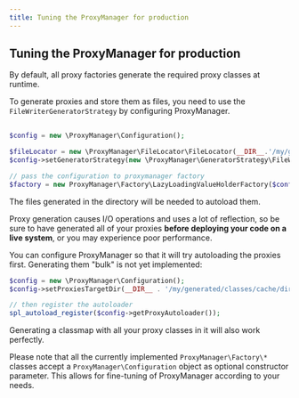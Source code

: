 ```yaml
---
title: Tuning the ProxyManager for production
---
```


## Tuning the ProxyManager for production

By default, all proxy factories generate the required proxy classes at runtime.

To generate proxies and store them as files, you need to use the `FileWriterGeneratorStrategy` by configuring ProxyManager.

```php
    
$config = new \ProxyManager\Configuration();

$fileLocator = new \ProxyManager\FileLocator\FileLocator(__DIR__.'/my/generated/classes/cache/dir');
$config->setGeneratorStrategy(new \ProxyManager\GeneratorStrategy\FileWriterGeneratorStrategy($fileLocator));

// pass the configuration to proxymanager factory
$factory = new ProxyManager\Factory\LazyLoadingValueHolderFactory($config);
```
The files generated in the directory will be needed to autoload them.

Proxy generation causes I/O operations and uses a lot of reflection, so be sure to have
generated all of your proxies **before deploying your code on a live system**, or you
may experience poor performance.

You can configure ProxyManager so that it will try autoloading the proxies first.
Generating them "bulk" is not yet implemented:

```php
$config = new \ProxyManager\Configuration();
$config->setProxiesTargetDir(__DIR__ . '/my/generated/classes/cache/dir');

// then register the autoloader
spl_autoload_register($config->getProxyAutoloader());
```

Generating a classmap with all your proxy classes in it will also work perfectly.

Please note that all the currently implemented `ProxyManager\Factory\*` classes accept
a `ProxyManager\Configuration` object as optional constructor parameter. This allows for
fine-tuning of ProxyManager according to your needs.
